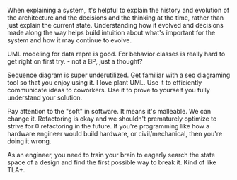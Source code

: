When explaining a system, it's helpful to explain the history and evolution of the architecture and the decisions and the thinking at the time, rather than just explain the current state. Understanding how it evolved and decisions made along the way helps build intuition about what's important for the system and how it may continue to evolve.

UML modeling for data repre is good. For behavior classes is really hard to get right on first try.
    - not a BP, just a thought?

Sequence diagram is super underutilized. Get familiar with a seq diagraming tool so that you enjoy using it. I love plant UML. Use it to efficiently communicate ideas to coworkers. Use it to prove to yourself you fully understand your solution.

Pay attention to the "soft" in software. It means it's malleable. We can change it. Refactoring is okay and we shouldn't prematurely optimize to strive for 0 refactoring in the future. If you're programming like how a hardware engineer would build hardware, or civil/mechanical, then you're doing it wrong.

As an engineer, you need to train your brain to eagerly search the state space of a design and find the first possible way to break it. Kind of like TLA+.

